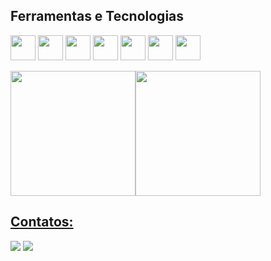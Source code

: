 ## Ferramentas e Tecnologias

<img src="https://bognarjunior.files.wordpress.com/2018/01/1crcyaithv7aiqh1z93v99q.png" width="40" height="40"/> <img src="https://cdn.iconscout.com/icon/free/png-256/css-alt-3628710-3029935.png" width="40" height="40"/> <img src="https://cdn-icons-png.flaticon.com/512/174/174854.png" width="40" height="40"/> <img src="https://git-scm.com/images/logos/downloads/Git-Icon-1788C.png" width="40" height="40"/> <img src="https://cdn-icons-png.flaticon.com/512/25/25231.png" width="40" height="40"/> <img src="https://www.stickersdevs.com.br/wp-content/uploads/2022/01/nodejs-logo-adesivo-sticker.png" width="40" height="40"/> <img src="https://upload.wikimedia.org/wikipedia/commons/thumb/c/c3/Python-logo-notext.svg/1869px-Python-logo-notext.svg.png" width="40" height="40"/>




<div>
<a href="https://github.com/ellsouza">
<img height="200"  src="https://github-readme-stats.vercel.app/api/top-langs/?username=ellsouza&layout=compact&langs_count=7&theme=dracula"/><img height="200" src="https://github-readme-stats.vercel.app/api?username=ellsouza&show_icons=true&theme=dracula&include_all_commits=true&count_private=true"/>
</div>

  ## Contatos:

<div>
<a href = "mailto:contato@ellensoyza007@gmail.com"><img src="https://img.shields.io/badge/Gmail-D14836?style=for-the-badge&logo=gmail&logoColor=white" target="_blank"></a>
<a href="https://www.linkedin.com/in/ellen-souza-293710176/" target="_blank"><img src="https://img.shields.io/badge/-LinkedIn-%230077B5?style=for-the-badge&logo=linkedin&logoColor=white" target="_blank"></a>   
</div>
